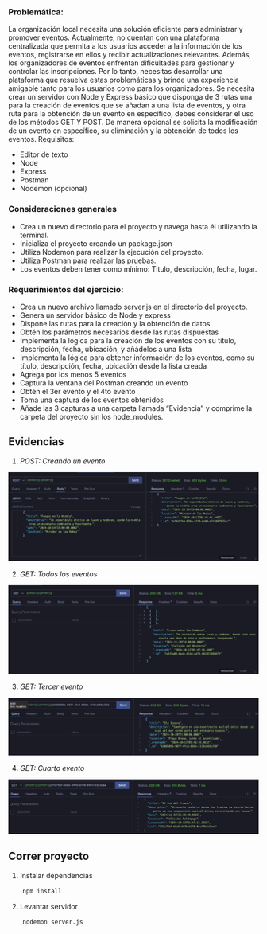 ### Problemática:

La organización local necesita una solución eficiente para administrar y promover eventos.
Actualmente, no cuentan con una plataforma centralizada que permita a los usuarios acceder a
la información de los eventos, registrarse en ellos y recibir actualizaciones relevantes. Además,
los organizadores de eventos enfrentan dificultades para gestionar y controlar las inscripciones.
Por lo tanto, necesitas desarrollar una plataforma que resuelva estas problemáticas y brinde
una experiencia amigable tanto para los usuarios como para los organizadores.
Se necesita crear un servidor con Node y Express básico que disponga de 3 rutas una para la
creación de eventos que se añadan a una lista de eventos, y otra ruta para la obtención de un
evento en específico, debes considerar el uso de los métodos GET Y POST.
De manera opcional se solicita la modificación de un evento en específico, su eliminación y la
obtención de todos los eventos.
Requisitos:

- Editor de texto
- Node
- Express
- Postman
- Nodemon (opcional)

### Consideraciones generales

- Crea un nuevo directorio para el proyecto y navega hasta él utilizando la terminal.
- Inicializa el proyecto creando un package.json
- Utiliza Nodemon para realizar la ejecución del proyecto.
- Utiliza Postman para realizar las pruebas.
- Los eventos deben tener como mínimo: Titulo, descripción, fecha, lugar.

### Requerimientos del ejercicio:

- Crea un nuevo archivo llamado server.js en el directorio del proyecto.
- Genera un servidor básico de Node y express
- Dispone las rutas para la creación y la obtención de datos
- Obtén los parámetros necesarios desde las rutas dispuestas
- Implementa la lógica para la creación de los eventos con su título, descripción, fecha,
  ubicación, y añádelos a una lista
- Implementa la lógica para obtener información de los eventos, como su título, descripción,
  fecha, ubicación desde la lista creada
- Agrega por los menos 5 eventos
- Captura la ventana del Postman creando un evento
- Obtén el 3er evento y el 4to evento
- Toma una captura de los eventos obtenidos
- Añade las 3 capturas a una carpeta llamada “Evidencia” y comprime la carpeta del proyecto
  sin los node_modules.

## Evidencias

1. _POST: Creando un evento_

![Creando un evento](README_assets/image.png)

2. _GET: Todos los eventos_

![Fetch de todos los eventos](README_assets/image-1.png)

3. _GET: Tercer evento_

![Tercer evento](README_assets/image-2.png)

4. _GET: Cuarto evento_

![Cuarto evento](README_assets/image-3.png)

## Correr proyecto

1. Instalar dependencias

```bash
    npm install
```

2. Levantar servidor

```shell
    nodemon server.js
```
